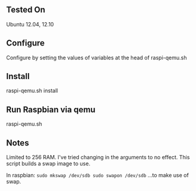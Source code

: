 Tested On
-----
Ubuntu 12.04, 12.10

Configure
-----------
Configure by setting the values of variables at the head of raspi-qemu.sh

Install
-------
raspi-qemu.sh install

Run Raspbian via qemu
-----------
raspi-qemu.sh

Notes
-----------
Limited to 256 RAM. I've tried changing in the arguments to no effect. This script builds a swap image to use.

In raspbian:
`sudo mkswap /dev/sdb
sudo swapon /dev/sdb`
...to make use of swap.
